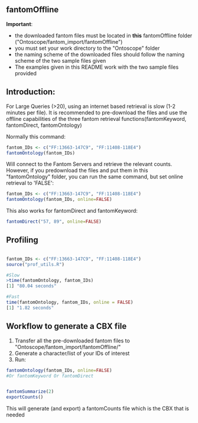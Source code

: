 ﻿## fantomOffline

**Important**:
 - the downloaded fantom files must be located in **this** fantomOffline folder ("Ontoscope/fantom_import/fantomOffline")
 - you must set your work directory to the "Ontoscope" folder
 - the naming scheme of the downloaded files should follow the naming scheme of the two sample files given
 - The examples given in this README work with the two sample files provided

Introduction:
-------------
For Large Queries (>20), using an internet based retrieval is slow (1-2 minutes per file). It is recommended to pre-download the files and use the offline capabilities of the three fantom retrieval functions(fantomKeyword, fantomDirect, fantomOntology)

Normally this command:

```r
fantom_IDs <- c("FF:13663-147C9", "FF:11408-118E4")
fantomOntology(fantom_IDs)
```

Will connect to the Fantom Servers and retrieve the relevant counts. However, if you predownload the files and put them in this "fantomOntology" folder, you can run the same command, but set online retrieval to 'FALSE':


```r
fantom_IDs <- c("FF:13663-147C9", "FF:11408-118E4")
fantomOntology(fantom_IDs, online=FALSE)
```

This also works for fantomDirect and fantomKeyword:

```r
fantomDirect("57, 89", online=FALSE)
```


Profiling
---------

```r

fantom_IDs <- c("FF:13663-147C9", "FF:11408-118E4")
source("prof_utils.R")

#Slow
>time(fantomOntology, fantom_IDs)
[1] "80.04 seconds"

#Fast
time(fantomOntology, fantom_IDs, online = FALSE)
[1] "1.82 seconds"

```

Workflow to generate a CBX file
-------------

1. Transfer all the pre-downloaded fantom files to "Ontoscope/fantom_import/fantomOffline/"
2. Generate a character/list of your IDs of interest
3. Run:

```r
fantomOntology(fantom_IDs, online=FALSE)
#Or fantomKeyword Or fantomDirect


fantomSummarize(2)
exportCounts()
```

This will generate (and export) a fantomCounts file which is the CBX that is needed
